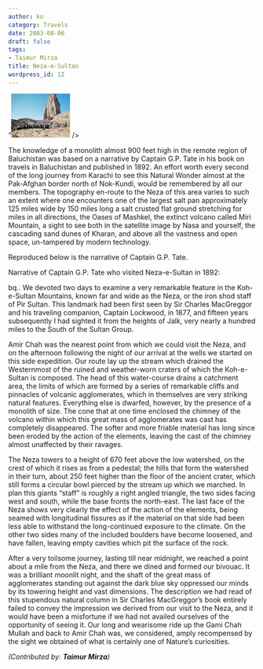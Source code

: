 ```yaml
---
author: ko
category: Travels
date: 2003-08-06
draft: false
tags:
- Taimur Mirza
title: Neza-e-Sultan
wordpress_id: 12
---
```


“![](./F1000108-thumb.jpg "Picture gallery of our trip to the Neza-e-Sultan") />

The knowledge of a monolith almost 900 feet high in the remote region of Baluchistan was based on a narrative by Captain G.P. Tate in his book on travels in Baluchistan and published in 1892. An effort worth every second of the long journey from Karachi to see this Natural Wonder almost at the Pak-Afghan border north of Nok-Kundi, would be remembered by all our members. The topography en-route to the Neza of this area varies to such an extent where one encounters one of the largest salt pan approximately 125 miles wide by 150 miles long a salt crusted flat ground stretching for miles in all directions, the Oases of Mashkel, the extinct volcano called Miri Mountain, a sight to see both in the satellite image by Nasa and yourself, the cascading sand dunes of Kharan, and above all the vastness and open space, un-tampered by modern technology.

Reproduced below is the narrative of Captain G.P. Tate.

Narrative of Captain G.P. Tate who visited Neza-e-Sultan in 1892:

bq.. We devoted two days to examine a very remarkable feature in the Koh-e-Sultan Mountains, known far and wide as the Neza, or the iron shod staff of Pir Sultan. This landmark had been first seen by Sir Charles MacGreggor and his traveling companion, Captain Lockwood, in 1877, and fifteen years subsequently I had sighted it from the heights of Jalk, very nearly a hundred miles to the South of the Sultan Group.

Amir Chah was the nearest point from which we could visit the Neza, and on the afternoon following the night of our arrival at the wells we started on this side expedition. Our route lay up the stream which drained the Westernmost of the ruined and weather-worn craters of which the Koh-e-Sultan is composed. The head of this water-course drains a catchment area, the limits of which are formed by a series of remarkable cliffs and pinnacles of volcanic agglomerates, which in themselves are very striking natural features. Everything else is dwarfed, however, by the presence of a monolith of size. The cone that at one time enclosed the chimney of the volcano within which this great mass of agglomerates was cast has completely disappeared. The softer and more friable material has long since been eroded by the action of the elements, leaving the cast of the chimney almost unaffected by their ravages.

The Neza towers to a height of 670 feet above the low watershed, on the crest of which it rises as from a pedestal; the hills that form the watershed in their turn, about 250 feet higher than the floor of the ancient crater, which still forms a circular bowl pierced by the stream up which we marched. In plan this giants “staff” is roughly a right angled triangle, the two sides facing west and south, while the base fronts the north-east. The last face of the Neza shows very clearly the effect of the action of the elements, being seamed with longitudinal fissures as if the material on that side had been less able to withstand the long-continued exposure to the climate. On the other two sides many of the included boulders have become loosened, and have fallen, leaving empty cavities which pit the surface of the rock.

After a very toilsome journey, lasting till near midnight, we reached a point about a mile from the Neza, and there we dined and formed our bivouac. It was a brilliant moonlit night, and the shaft of the great mass of agglomerates standing out against the dark blue sky oppressed our minds by its towering height and vast dimensions. The description we had read of this stupendous natural column in Sir Charles MacGreggor’s book entirely failed to convey the impression we derived from our visit to the Neza, and it would have been a misfortune if we had not availed ourselves of the opportunity of seeing it. Our long and wearisome ride up the Gami Chah Mullah and back to Amir Chah was, we considered, amply recompensed by the sight we obtained of what is certainly one of Nature’s curiosities.

*(Contributed by: **Taimur Mirza**)*